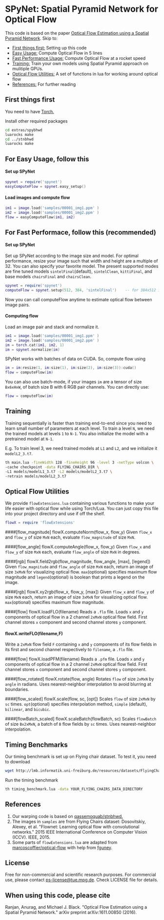 # SPyNet: Spatial Pyramid Network for Optical Flow
This code is based on the paper [Optical Flow Estimation using a Spatial Pyramid Network](https://arxiv.org/abs/1611.00850). Skip to:

* [First things first:](#setUp)  Setting up this code
* [Easy Usage:](#easyUsage) Compute Optical Flow in 5 lines
* [Fast Performance Usage:](#fastPerformanceUsage) Compute Optical Flow at a rocket speed
* [Training:](#training) Train your own models using Spatial Pyramid approach on mulitiple GPUs.
* [Optical Flow Utilities:](#flowUtils) A set of functions in lua for working around optical flow
* [References:](#references) For further reading

<a name="setUp"></a>
## First things first
You need to have [Torch.](http://torch.ch/docs/getting-started.html#_)

Install other required packages
```bash
cd extras/spybhwd
luarocks make
cd ../stnbhwd
luarocks make
```
<a name="easyUsage"></a>
## For Easy Usage, follow this
#### Set up SPyNet
```lua
spynet = require('spynet')
easyComputeFlow = spynet.easy_setup()
```
#### Load images and compute flow
```lua
im1 = image.load('samples/00001_img1.ppm' )
im2 = image.load('samples/00001_img2.ppm' )
flow = easyComputeFlow(im1, im2)
```
<a name="fastPerformanceUsage"></a>
## For Fast Performace, follow this (recommended)
#### Set up SPyNet
Set up SPyNet according to the image size and model. For optimal performance, resize your image such that width and height are a multiple of 32. You can also specify your favorite model. The present supported modes are fine tuned models `sintelFinal`(default), `sintelClean`, `kittiFinal`, and base models `chairsFinal` and `chairsClean`. 
```lua
spynet = require('spynet')
computeFlow = spynet.setup(512, 384, 'sintelFinal')    -- for 384x512 images
```
Now you can call computeFlow anytime to estimate optical flow between image pairs.

#### Computing flow
Load an image pair and stack and normalize it.
```lua
im1 = image.load('samples/00001_img1.ppm' )
im2 = image.load('samples/00001_img2.ppm' )
im = torch.cat(im1, im2, 1)
im = spynet.normalize(im)
```
SPyNet works with batches of data on CUDA. So, compute flow using
```lua
im = im:resize(1, im:size(1), im:size(2), im:size(3)):cuda()
flow = computeFlow(im)
```
You can also use batch-mode, if your images `im` are a tensor of size `Bx6xHxW`, of batch size B with 6 RGB pair channels. You can directly use:
```lua
flow = computeFlow(im)
```
<a name="training"></a>
## Training
Training sequentially is faster than training end-to-end since you need to learn small number of parameters at each level. To train a level `N`, we need the trained models at levels `1` to `N-1`. You also initialize the model with a pretrained model at `N-1`.

E.g. To train level 3, we need trained models at `L1` and `L2`, and we initialize it  `modelL2_3.t7`.
```bash
th main.lua -fineWidth 128 -fineHeight 96 -level 3 -netType volcon \
-cache checkpoint -data FLYING_CHAIRS_DIR \
-L1 models/modelL1_3.t7 -L2 models/modelL2_3.t7 \
-retrain models/modelL2_3.t7
```
<a name="flowUtils"></a>
## Optical Flow Utilities
We provide `flowExtensions.lua` containing various functions to make your life easier with optical flow while using Torch/Lua. You can just copy this file into your project directory and use if off the shelf.
```lua
flowX = require 'flowExtensions'
```
####[flow_magnitude] flowX.computeNorm(flow_x, flow_y)
Given `flow_x` and `flow_y` of size `MxN` each, evaluate `flow_magnitude` of size `MxN`.

####[flow_angle] flowX.computeAngle(flow_x, flow_y)
Given `flow_x` and `flow_y` of size `MxN` each, evaluate `flow_angle` of size `MxN` in degrees.

####[rgb] flowX.field2rgb(flow_magnitude, flow_angle, [max], [legend])
Given `flow_magnitude` and `flow_angle` of size `MxN` each, return an image of size `3xMxN` for visualizing optical flow. `max`(optional) specifies maximum flow magnitude and `legend`(optional) is boolean that prints a legend on the image.

####[rgb] flowX.xy2rgb(flow_x, flow_y, [max])
Given `flow_x` and `flow_y` of size `MxN` each, return an image of size `3xMxN` for visualizing optical flow. `max`(optional) specifies maximum flow magnitude.

####[flow] flowX.loadFLO(filename)
Reads a `.flo` file. Loads `x` and `y` components of optical flow in a 2 channel `2xMxN` optical flow field. First channel stores `x` component and second channel stores `y` component.

#### flowX.writeFLO(filename,F)
Write a `2xMxN` flow field `F` containing `x` and `y` components of its flow fields in its first and second channel respectively to `filename`, a `.flo` file.

####[flow] flowX.loadPFM(filename)
Reads a `.pfm` file. Loads `x` and `y` components of optical flow in a 2 channel `2xMxN` optical flow field. First channel stores `x` component and second channel stores `y` component.

####[flow_rotated] flowX.rotate(flow, angle)
Rotates `flow` of size `2xMxN` by `angle` in radians. Uses nearest-neighbor interpolation to avoid blurring at boundaries.

####[flow_scaled] flowX.scale(flow, sc, [opt])
Scales `flow` of size `2xMxN` by `sc` times. `opt`(optional) specifies interpolation method, `simple` (default), `bilinear`, and `bicubic`.

####[flowBatch_scaled] flowX.scaleBatch(flowBatch, sc)
Scales `flowBatch` of size `Bx2xMxN`, a batch of `B` flow fields by `sc` times. Uses nearest-neighbor interpolation.

<a name="timing"></a>
## Timing Benchmarks
Our timing benchmark is set up on Flying chair dataset. To test it, you need to download
```bash
wget http://lmb.informatik.uni-freiburg.de/resources/datasets/FlyingChairs/FlyingChairs.zip
```
Run the timing benchmark
```bash
th timing_benchmark.lua -data YOUR_FLYING_CHAIRS_DATA_DIRECTORY
```

<a name="references"></a>
## References
1. Our warping code is based on [qassemoquab/stnbhwd.](https://github.com/qassemoquab/stnbhwd)
2. The images in `samples` are from Flying Chairs dataset: 
   Dosovitskiy, Alexey, et al. "Flownet: Learning optical flow with convolutional networks." 2015 IEEE International Conference on Computer Vision (ICCV). IEEE, 2015.
3. Some parts of `flowExtensions.lua` are adapted from [marcoscoffier/optical-flow](https://github.com/marcoscoffier/optical-flow/blob/master/init.lua) with help from [fguney](https://github.com/fguney).
   
## License
Free for non-commercial and scientific research purposes. For commercial use, please contact ps-license@tue.mpg.de. Check LICENSE file for details.

## When using this code, please cite
Ranjan, Anurag, and Michael J. Black. "Optical Flow Estimation using a Spatial Pyramid Network." arXiv preprint arXiv:1611.00850 (2016). 
